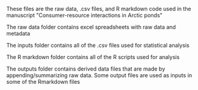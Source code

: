 These files are the raw data, .csv files, and R markdown code used in the manuscript "Consumer-resource interactions in Arctic ponds"

The raw data folder contains excel spreadsheets with raw data and metadata

The inputs folder contains all of the .csv files used for statistical analysis

The R markdown folder contains all of the R scripts used for analysis

The outputs folder contains derived data files that are made by appending/summarizing raw data. Some output files are used as inputs in some of the Rmarkdown files
